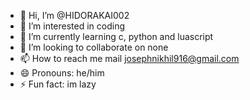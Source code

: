 - 👋 Hi, I’m @HIDORAKAI002
- 👀 I’m interested in coding
- 🌱 I’m currently learning c, python and luascript 
- 💞️ I’m looking to collaborate on none
- 📫 How to reach me mail josephnikhil916@gmail.com
- 😄 Pronouns: he/him
- ⚡ Fun fact: im lazy

<!---
HIDORAKAI002/HIDORAKAI002 is a ✨ special ✨ repository because its `README.md` (this file) appears on your GitHub profile.
You can click the Preview link to take a look at your changes.
--->
